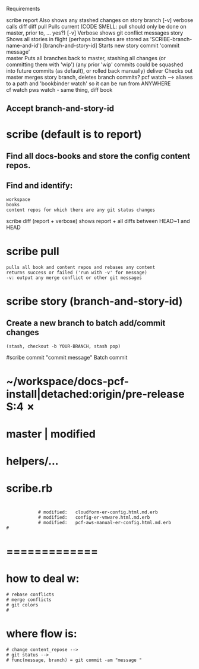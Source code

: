 Requirements

scribe
	report 							Also shows any stashed changes on story branch
		[-v] verbose calls diff
	diff
	pull 							Pulls current (CODE SMELL: pull should only be done on master, prior to,	... yes?)
		[-v] 						Verbose shows git conflict messages
	story 							Shows all stories in flight (perhaps branches are stored as 'SCRIBE-branch-name-and-id')
		[branch-and-story-id]		Starts new story 
	commit 'commit message'			
	master							Puts all branches back to master, stashing all changes (or committing them with 'wip')
										(any prior 'wip' commits could be squashed into future commits (as default), or rolled back manually)
	deliver							Checks out master merges story branch, deletes branch commits?
	pcf watch --> aliases to a path and 'bookbinder watch' so it can be run from ANYWHERE	
	cf watch
	pws watch - same thing, diff book

## Accept branch-and-story-id

# scribe (default is to report)
## Find all docs-books and store the config content repos.
## Find and identify:
 	workspace
 	books
    content repos for which there are any git status changes

scribe diff (report + verbose)
	shows report + all diffs between HEAD~1 and HEAD

# scribe pull
	pulls all book and content repos and rebases any content
	returns success or failed ('run with -v' for message)
	-v: output any merge conflict or other git messages 

# scribe story (branch-and-story-id)
## Create a new branch to batch add/commit changes
	(stash, checkout -b YOUR-BRANCH, stash pop)


#scribe commit "commit message"
	Batch commit


<!-- ======= -->
# ~/workspace/docs-pcf-install|detached:origin/pre-release S:4 ✗
# master 	|	modified
# 				helpers/...
# 				scribe.rb
#
 				# modified:   cloudform-er-config.html.md.erb
 				# modified:   config-er-vmware.html.md.erb
 				# modified:   pcf-aws-manual-er-config.html.md.erb 				# 

# =============




# how to deal w:
	# rebase conflicts
	# merge conflicts
	# git colors
	# 


# where flow is:
	# change content_repose -->
	# git status -->
	# func(message, branch) = git commit -am "message "


